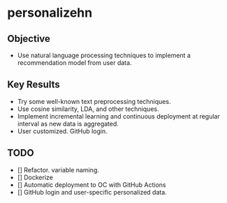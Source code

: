 # personalizehn

## Objective
- Use natural language processing techniques to implement a recommendation model from user data.

## Key Results
- Try some well-known text preprocessing techniques.
- Use cosine similarity, LDA, and other techniques.
- Implement incremental learning and continuous deployment at regular interval as new data is aggregated.
- User customized. GitHub login.

## TODO
- [] Refactor. variable naming.
- [] Dockerize 
- [] Automatic deployment to OC with GitHub Actions
- [] GitHub login and user-specific personalized data.
